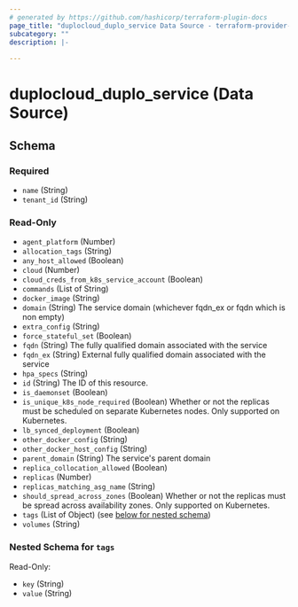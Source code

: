 ```yaml
---
# generated by https://github.com/hashicorp/terraform-plugin-docs
page_title: "duplocloud_duplo_service Data Source - terraform-provider-duplocloud"
subcategory: ""
description: |-
  
---
```


# duplocloud_duplo_service (Data Source)





<!-- schema generated by tfplugindocs -->
## Schema

### Required

- `name` (String)
- `tenant_id` (String)

### Read-Only

- `agent_platform` (Number)
- `allocation_tags` (String)
- `any_host_allowed` (Boolean)
- `cloud` (Number)
- `cloud_creds_from_k8s_service_account` (Boolean)
- `commands` (List of String)
- `docker_image` (String)
- `domain` (String) The service domain (whichever fqdn_ex or fqdn which is non empty)
- `extra_config` (String)
- `force_stateful_set` (Boolean)
- `fqdn` (String) The fully qualified domain associated with the service
- `fqdn_ex` (String) External fully qualified domain associated with the service
- `hpa_specs` (String)
- `id` (String) The ID of this resource.
- `is_daemonset` (Boolean)
- `is_unique_k8s_node_required` (Boolean) Whether or not the replicas must be scheduled on separate Kubernetes nodes.  Only supported on Kubernetes.
- `lb_synced_deployment` (Boolean)
- `other_docker_config` (String)
- `other_docker_host_config` (String)
- `parent_domain` (String) The service's parent domain
- `replica_collocation_allowed` (Boolean)
- `replicas` (Number)
- `replicas_matching_asg_name` (String)
- `should_spread_across_zones` (Boolean) Whether or not the replicas must be spread across availability zones.  Only supported on Kubernetes.
- `tags` (List of Object) (see [below for nested schema](#nestedatt--tags))
- `volumes` (String)

<a id="nestedatt--tags"></a>
### Nested Schema for `tags`

Read-Only:

- `key` (String)
- `value` (String)
